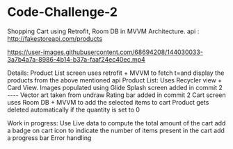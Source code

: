 # Code-Challenge-2
Shopping Cart using Retrofit, Room DB in MVVM Architecture. api : http://fakestoreapi.com/products

https://user-images.githubusercontent.com/68694208/144030033-3a7b4a7a-8986-4b14-b37a-faaf24ec40ec.mp4

Details:
Product List screen uses retrofit + MVVM to fetch t=and display the products from the above mentioned api
Product List: Uses Recycler view + Card View.
Images populated using Glide
Splash screen added in commit 2 ---- Vector art taken from undraw
Rating bar added in commit 2 
Cart screen uses Room DB + MVVM to add the selected items to cart
Product gets deleted automatically if the quantity is set to 0


Work in progress:
Use Live data to compute the total amount of the cart
add a badge on cart icon to indicate the number of items present in the cart
add a progress bar 
Error handling 
